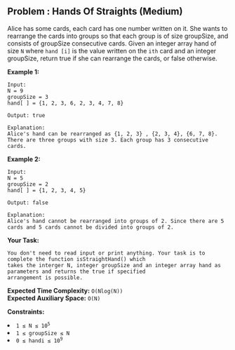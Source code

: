 ## Problem : Hands Of Straights (Medium)
Alice has some cards, each card has one number written on it. She wants to rearrange the cards into groups so that each group is of size groupSize, and consists of groupSize consecutive cards.
Given an integer array hand of size ```N``` where ```hand [i]``` is the value written on the ```ith``` card and an integer groupSize, return true if she can rearrange the cards, or false otherwise.

**Example 1:**
```
Input:
N = 9
groupSize = 3
hand[ ] = {1, 2, 3, 6, 2, 3, 4, 7, 8}

Output: true

Explanation: 
Alice's hand can be rearranged as {1, 2, 3} , {2, 3, 4}, {6, 7, 8}. There are three groups with size 3. Each group has 3 consecutive cards.
```

**Example 2:**
```
Input:
N = 5
groupSize = 2
hand[ ] = {1, 2, 3, 4, 5}

Output: false

Explanation: 
Alice's hand cannot be rearranged into groups of 2. Since there are 5 cards and 5 cards cannot be divided into groups of 2.
```

**Your Task:**
```
You don't need to read input or print anything. Your task is to complete the function isStraightHand() which
takes the interger N, integer groupSize and an integer array hand as parameters and returns the true if specified 
arrangement is possible.
```

**Expected Time Complexity:** ```O(Nlog(N))```<br>
**Expected Auxiliary Space:** ```O(N)```

**Constraints:**
<li><code>1 ≤ N ≤ 10<sup>5</sup></code></li>
<li><code>1 ≤ groupSize ≤ N</code></li>
<li><code>0 ≤ handi ≤ 10<sup>9</sup></code></li>


